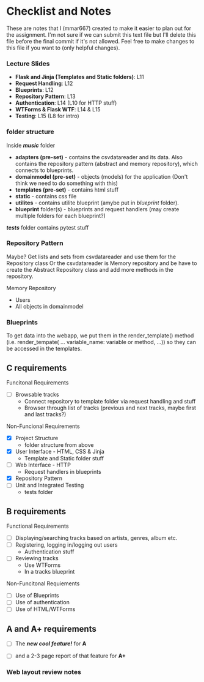 # Checklist and Notes

These are notes that I (mmar667) created to make it easier to plan out for the assignment. I'm not sure if we can submit this text file but I'll delete this file before the final commit if it's not allowed. Feel free to make changes to this file if you want to (only helpful changes).

### Lecture Slides
- **Flask and Jinja (Templates and Static folders)**: L11
- **Request Handling**: L12
- **Blueprints**: L12
- **Repository Pattern**: L13
- **Authentication**: L14 (L10 for HTTP stuff)
- **WTForms & Flask WTF**: L14 & L15
- **Testing**: L15 (L8 for intro)

### folder structure

Inside ***music*** folder
- **adapters (pre-set)** - contains the csvdatareader and its data. Also contains the repository pattern (abstract and memory repository), which connects to blueprints.
- **domainmodel (pre-set)** - objects (models) for the application (Don't think we need to do something with this)
- **templates (pre-set)** - contains html stuff
- **static** - contains css file
- **utilites** - contains utilite blueprint (amybe put in *blueprint* folder).
- **blueprint** folder(s) - blueprints and request handlers (may create multiple folders for each blueprint?)

 ***tests*** folder contains pytest stuff

### Repository Pattern

Maybe? Get lists and sets from csvdatareader and use them for the Repository class
Or the csvdatareader is Memory repository and be have to create the Abstract Repository class and add more methods in the repository.

Memory Repository
- Users
- All objects in domainmodel

### Blueprints

To get data into the webapp, we put them in the render_template() method (i.e. render_tempate( ... variable_name: variable or method, ...)) so they can be accessed in the templates.

## C requirements

Funcitonal Requirements
- [ ] Browsable tracks
    - Connect repository to template folder via request handling and stuff
    - Browser through list of tracks (previous and next tracks, maybe first and last tracks?)

Non-Funcional Requirements
- [x] Project Structure
    - folder structure from above
- [X] User Interface - HTML, CSS & Jinja
    - Template and Static folder stuff
- [ ] Web Interface - HTTP
    - Request handlers in blueprints
- [x] Repository Pattern
- [ ] Unit and Integrated Testing
    - tests folder

## B requirements

Functional Requirements
- [ ] Displaying/searching tracks based on artists, genres, album etc. 
- [ ] Registering, logging in/logging out users
    - Authentication stuff
- [ ] Reviewing tracks
    - Use WTForms
    - In a tracks blueprint

Non-Funcitonal Requiements
- [ ] Use of Blueprints
- [ ] Use of authentication
- [ ] Use of HTML/WTForms

## A and A+ requirements

- [ ] The ***new cool feature!*** for **A**

- [ ] and a 2-3 page report of that feature for **A+**


### Web layout review notes

<!--
- Top Tracks and Album look different (Track horizontal, Albums vertical)?
    - For space for the main content block
    - Maybe put them on same bar?
- The links are alright. You can have a blueprint/page for Home, blueprint/page for Authentication, combining the register, login, and logout, a blueprint/page for browsing tracks and albums (maybe two blueprints for each). Since you have a liked tracks link, maybe we should have a profile page (that could be our *cool feature* if that counts) containing reviews and liked tracks.
    - So blueprint for Home, Tracks/Album Browsing (maybe two blueprints?), Authentication, Profile?
- Should be actually browser for album since that wasn't in the requirements?
- Needs a main content block
- Other than that, good job with the layout!
-->
